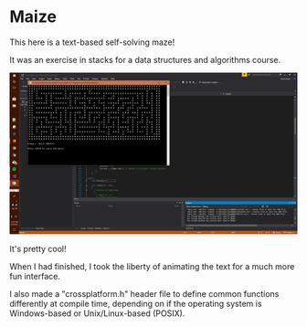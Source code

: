 [title image]: title.jpg "title screen"

# Maize

This here is a text-based self-solving maze!

It was an exercise in stacks for a data structures 
and algorithms course.

![maze][title image]

It's pretty cool!

When I had finished, I took the liberty of 
animating the text for a much more fun interface.

I also made a "crossplatform.h" header file to 
define common functions differently at compile 
time, depending on if the operating system is 
Windows-based or Unix/Linux-based (POSIX).
